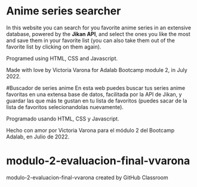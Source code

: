 # Anime series searcher
In this website you can search for you favorite anime series in an extensive database, powered by the **Jikan API**, and select the ones you like the most and save them in your favorite list (you can also take them out of the favorite list by clicking on them again).

Programed using HTML, CSS and Javascript.

Made with love by Victoria Varona for Adalab Bootcamp module 2, in July 2022.


#Buscador de series anime
En esta web puedes buscar tus series anime favoritas en una extensa base de datos, facilitada por la API de Jikan, y guardar las que más te gustan en tu lista de favoritos (puedes sacar de la lista de favoritos selecionandolas nuevamente).

Programado usando  HTML, CSS y Javascript.

Hecho con amor por Victoria Varona para el módulo 2 del Bootcamp Adalab, en Julio de 2022.

# modulo-2-evaluacion-final-vvarona
modulo-2-evaluacion-final-vvarona created by GitHub Classroom
